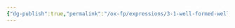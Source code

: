 ```yaml
---
{"dg-publish":true,"permalink":"/ox-fp/expressions/3-1-well-formed-well-typed-expressions/"}
---
```


